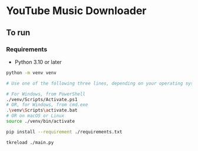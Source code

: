 # YouTube Music Downloader

## To run

### Requirements

- Python 3.10 or later

```bash
python -m venv venv

# Use one of the following three lines, depending on your operating system

# For Windows, from PowerShell
./venv/Scripts/Activate.ps1
# OR, for Windows, from cmd.exe
.\venv\Scripts\activate.bat
# OR on macOS or Linux
source ./venv/bin/activate

pip install --requirement ./requirements.txt

tkreload ./main.py
```

